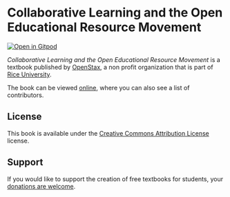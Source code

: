 # Collaborative Learning and the Open Educational Resource Movement

[![Open in Gitpod](https://gitpod.io/button/open-in-gitpod.svg)](https://gitpod.io/from-referrer/)

_Collaborative Learning and the Open Educational Resource Movement_ is a textbook published by [OpenStax](https://openstax.org/), a non profit organization that is part of [Rice University](https://www.rice.edu/).

The book can be viewed [online](https://github.com/cnx-user-books/cnxbook-collaborative-learning-and-the-open-educational-resource-movement/releases/latest), where you can also see a list of contributors.

## License
This book is available under the [Creative Commons Attribution License](./LICENSE) license.

## Support
If you would like to support the creation of free textbooks for students, your [donations are welcome](https://riceconnect.rice.edu/donation/support-openstax-banner).
